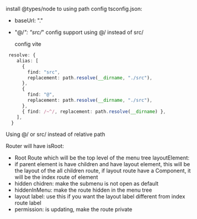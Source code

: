 install @types/node to using path
config tsconfig.json:

- baseUrl: "."
- "@/_": "src/_"
  config support using @/ instead of src/

  config vite

```typescript
 resolve: {
    alias: [
      {
        find: "src",
        replacement: path.resolve(__dirname, "./src"),
      },
      {
        find: "@",
        replacement: path.resolve(__dirname, "./src"),
      },
      { find: /~^/, replacement: path.resolve(__dirname) },
    ],
  }
```

Using @/ or src/ instead of relative path

Router will have
isRoot:

- Root Route which will be the top level of the menu tree
  layoutElement:
- if parent element is have children and have layout element, this will be the layout of the all children route, if layout route have a Component, it will be the index route of element
- hidden chidren: make the submenu is not open as default
- hiddenInMenu: make the route hidden in the menu tree
- layout label: use this if you want the layout label different from index route label
- permission: is updating, make the route private
